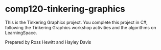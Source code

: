 # comp120-tinkering-graphics
This is the Tinkering Graphics project.
You complete this project in C#, following the Tinkering Graphics workshop activities and the algorithms on LearningSpace.

Prepared by Ross Hewitt and Hayley Davis